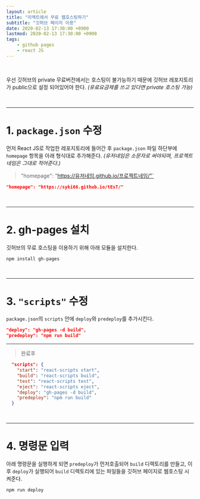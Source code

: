 ```yaml
---
layout: article
title: "리액트에서 무료 웹호스팅하기"
subtitle: "깃허브 페이지 이용"
date: 2020-02-13 17:30:00 +0900
lastmod: 2020-02-13 17:30:00 +0900
tags: 
    - github pages
    - react JS
---
```


<br>

우선 깃허브의 private 무료버전에서는 호스팅이 불가능하기 때문에 깃허브 레포지토리가 public으로 설정 되어있어야 한다. *(유료요금제를 쓰고 있다면 private 호스팅 가능)*

<br>

***

# 1. `package.json` 수정

먼저 React JS로 작업한 레포지토리에 들어간 후 `package.json` 파일 하단부에 `homepage` 항목을 아래 형식대로 추가해준다. *(유저네임은 소문자로 써야되며, 프로젝트네임은 그대로 적어준다.)*

> "homepage": "https://유저네임.github.io/프로젝트네임/"`

```json
"homepage": "https://syki66.github.io/tEsT/"
```

<br>

***

# 2. gh-pages 설치

깃허브의 무료 호스팅을 이용하기 위해 아래 모듈을 설치한다.

```
npm install gh-pages
```

<br>

***

# 3. `"scripts"` 수정

`package.json`의 `scripts` 안에 `deploy`와 `predeploy`를 추가시킨다.

```json
"deploy": "gh-pages -d build",
"predeploy": "npm run build"
```

***

> 완료후

```json
  "scripts": {
    "start": "react-scripts start",
    "build": "react-scripts build",
    "test": "react-scripts test",
    "eject": "react-scripts eject",
    "deploy": "gh-pages -d build",
    "predeploy": "npm run build"
  }
```

<br>

***

# 4. 명령문 입력

아래 명령문을 실행하게 되면 `predeploy`가 먼저호출되어 `build` 디렉토리를 만들고, 이후 `deploy`가 실행되어 `build` 디렉토리에 있는 파일들을 깃허브 페이지로 웹호스팅 시켜준다.

```
npm run deploy
```

<br><br><br><br>